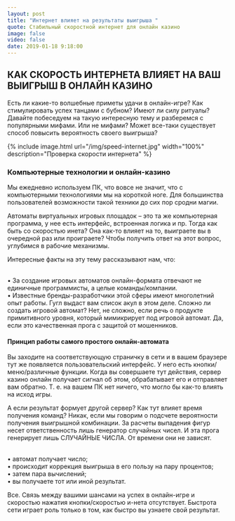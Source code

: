 ```yaml
---
layout: post
title: "Интернет влияет на результаты выигрыша "
quote: Стабильный скоростной интернет для онлайн казино
image: false
video: false
date: 2019-01-18 9:18:00
---
```


## КАК СКОРОСТЬ ИНТЕРНЕТА ВЛИЯЕТ НА ВАШ ВЫИГРЫШ В ОНЛАЙН КАЗИНО

Есть ли какие-то волшебные приметы удачи в онлайн-игре? Как стимулировать успех танцами с бубном? Имеют ли силу ритуалы? Давайте побеседуем на такую интересную тему и разберемся с популярными мифами. Или не мифами? Может все-таки существует способ повысить вероятность своего выигрыша?

{% include image.html url="/img/speed-internet.jpg" width="100%" description="Проверка скорости интернета" %}

### Компьютерные технологии и онлайн-казино

Мы ежедневно используем ПК, что вовсе не значит, что с компьютерными технологиями мы на короткой ноге. Для большинства пользователей возможности такой техники до сих пор сродни магии. 

Автоматы виртуальных игровых площадок – это та же компьютерная программа, у нее есть интерфейс, встроенная логика и пр. Тогда как быть со скоростью инета? Она как-то влияет на то, выиграете вы в очередной раз или проиграете? Чтобы получить ответ на этот вопрос, углубимся в рабочие механизмы. 

Интересные факты на эту тему рассказывают нам, что:

<br>•  За создание игровых автоматов онлайн-формата отвечают не единичные программисты, а целые команды/компании.
<br>• Известные бренды-разработчики этой сферы имеют многолетний опыт работы. Гугл выдаст вам список акул в этом деле.
 Сложно ли создать игровой автомат? Нет, не сложно, если речь о продукте примитивного уровня, который мимикрирует под игровой автомат. Да, если это качественная прога с защитой от мошенников. 

#### Принцип работы самого простого онлайн-автомата

Вы заходите на соответствующую страничку в сети и в вашем браузере тут же появляется пользовательский интерфейс. У него есть кнопки/меню/различные функции. Когда вы совершаете тут действия, сервер казино онлайн получает сигнал об этом, обрабатывает его и отправляет вам обратно. Т. е. на вашем ПК нет ничего, что могло бы как-то влиять на исход игры.

А если результат формует другой сервер? Как тут влияет время получения команд? Никак, если мы говорим о подсчете вероятности получения выигрышной комбинации.  За расчеты выпадения фигур несет ответственность лишь генератор случайных чисел. И эта прога генерирует лишь СЛУЧАЙНЫЕ ЧИСЛА. От времени они не зависят.

<br>• автомат получает число;
<br>• происходит коррекция выигрыша в его пользу на пару процентов;
<br>• затем пара вычислений;
<br>• вы получаете тот или иной результат.

Все. Связь между вашими шансами на успех в онлайн-игре и скоростью нажатия кнопки/скоростью и-нета отсутствует. Быстрота сети играет роль только в том, как быстро вы узнаете свой результат. 

